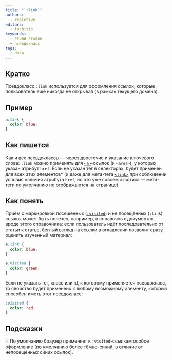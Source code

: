 ```yaml
---
title: "`:link`"
authors:
  - realetive
editors:
  - tachisis
keywords:
  - стили ссылки
  - псевдокласс
tags:
  - doka
---
```


## Кратко

Псевдокласс `:link` используется для оформления ссылок, которые пользователь ещё никогда не открывал (в рамках текущего домена).

## Пример

```css
a:link {
  color: blue;
}
```

## Как пишется

Как и все псевдоклассы — через двоеточие и указание ключевого слова: `:link` можно применять для [`<a>`](/html/a/)-ссылок (и `<area>`), у которых указан атрибут `href`. Если не указан тег в селекторах, будет применён для всех этих элементов* (и даже для мета-тега [`<link>`](/html/link/) при соблюдении условия наличия атрибута `href`, но это уже совсем экзотика — мета-теги по умолчанию не отображаются на странице).

## Как понять

Приём с маркировкой посещённых ([`:visited`](/css/visited/)) и не посещённых (`:link`) ссылок может быть полезен, например, в справочных документах вроде этого справочника: если пользователь идёт последовательно от статьи к статье, беглый взгляд на ссылки в оглавлении позволит сразу оценить изученный материал:

```css
a:link {
  color: blue;
}

a:visited {
  color: green;
}
```

Если не указать тег, класс или id, к которому применяется псевдокласс, то свойство будет применено к любому возможному элементу, который способен иметь этот псевдокласс:

```css
:visited {
  color: red;
}
```

## Подсказки

💡 По умолчанию браузер применяет к `:visited`-ссылкам особое оформление (по умолчанию более тёмно-синий, в отличие от непосещённых синих ссылок).
